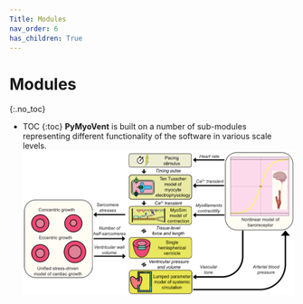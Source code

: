 ```yaml
---
Title: Modules
nav_order: 6
has_children: True
---
```



# Modules
{:.no_toc}

* TOC
{:toc}
**PyMyoVent** is built on a number of sub-modules representing different functionality of the software in various scale levels.
![Flowchart](Flowchart.png)
